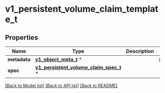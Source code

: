 # v1_persistent_volume_claim_template_t

## Properties
Name | Type | Description | Notes
------------ | ------------- | ------------- | -------------
**metadata** | [**v1_object_meta_t**](v1_object_meta.md) \* |  | [optional] 
**spec** | [**v1_persistent_volume_claim_spec_t**](v1_persistent_volume_claim_spec.md) \* |  | 

[[Back to Model list]](../README.md#documentation-for-models) [[Back to API list]](../README.md#documentation-for-api-endpoints) [[Back to README]](../README.md)


